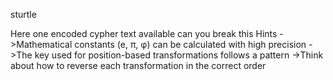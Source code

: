 sturtle

Here one encoded cypher text available can you break this Hints ->Mathematical constants (e, π, φ) can be calculated with high precision ->The key used for position-based transformations follows a pattern ->Think about how to reverse each transformation in the correct order
